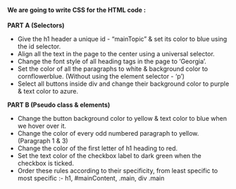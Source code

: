 #### We are going to write CSS for the HTML code :

**PART A (Selectors)**
- Give the h1 header a unique id - “mainTopic” & set its color to blue using the id selector.
- Align all the text in the page to the center using a universal selector.
- Change the font style of all heading tags in the page to ‘Georgia’.
- Set the color of all the paragraphs to white & background color to cornflowerblue. (Without using the element selector - ‘p’)
- Select all buttons inside div and change their background color to purple & text color to azure.

**PART B (Pseudo class & elements)**
- Change the button background color to yellow & text color to blue when we hover over it.
- Change the color of every odd numbered paragraph to yellow. (Paragraph 1 & 3)
- Change the color of the first letter of h1 heading to red.
- Set the text color of the checkbox label to dark green when the checkbox is ticked.
- Order these rules according to their specificity, from least specific to most specific :- h1, #mainContent, .main, div .main